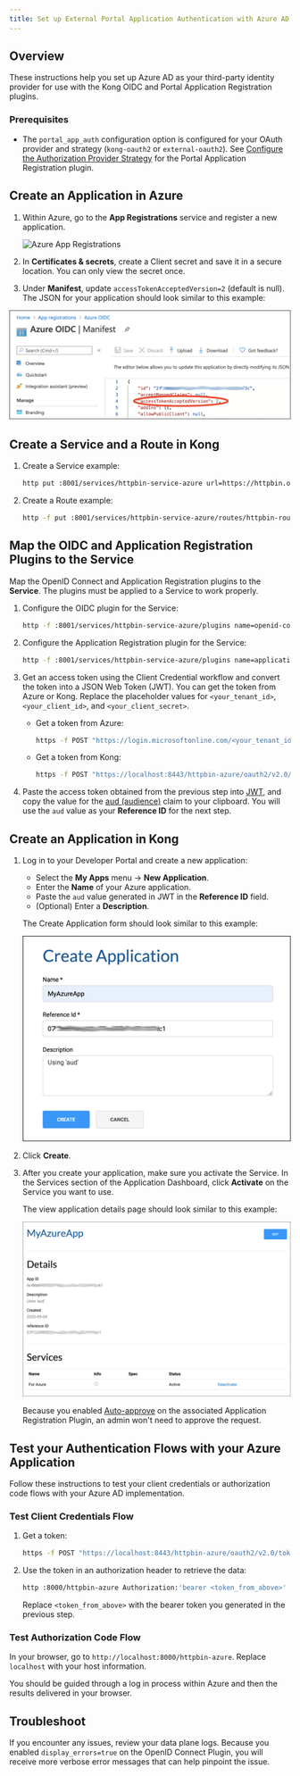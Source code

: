 ```yaml
---
title: Set up External Portal Application Authentication with Azure AD and OIDC
---
```


## Overview

These instructions help you set up Azure AD as your third-party identity provider
for use with the Kong OIDC and Portal Application Registration plugins.

### Prerequisites

- The `portal_app_auth` configuration option is configured for your OAuth provider
  and strategy (`kong-oauth2` or `external-oauth2`). See
  [Configure the Authorization Provider Strategy](/enterprise/{{page.kong_version}}/developer-portal/administration/application-registration/#portal-app-auth) for the Portal Application Registration plugin.

## Create an Application in Azure

1. Within Azure, go to the **App Registrations** service and register a new application.

   ![Azure App Registrations](/assets/images/docs/dev-portal/ms-azure-pp-reg.png)

1. In **Certificates & secrets**, create a Client secret and save it in a
   secure location. You can only view the secret once.

1. Under **Manifest**, update `accessTokenAcceptedVersion=2` (default is null).
   The JSON for your application should look similar to this example:

  ![Azure Manifest](/assets/images/docs/dev-portal/azure-manifest.png)

## Create a Service and a Route in Kong

1. Create a Service example:

   ```bash
   http put :8001/services/httpbin-service-azure url=https://httpbin.org/anything
   ```
1. Create a Route example:

   ```bash
   http -f put :8001/services/httpbin-service-azure/routes/httpbin-route-azure paths=/httpbin-azure
   ```

## Map the OIDC and Application Registration Plugins to the Service

Map the OpenID Connect and Application Registration plugins to the **Service**.
The plugins must be applied to a Service to work properly.

1. Configure the OIDC plugin for the Service:

   ```bash
   http -f :8001/services/httpbin-service-azure/plugins name=openid-connect config.issuer=https://login.microsoftonline.com/<your_tenant_id>/v2.0 config.display_errors=true config.client_id=<your_client_id> config.client_secret="<your_client_secret>" config.consumer_claim=aud config.scopes=openid config.scopes=<your_client_id>/.default
   ```

1. Configure the Application Registration plugin for the Service:

   ```bash
   http -f :8001/services/httpbin-service-azure/plugins name=application-registration config.auto_approve=true config.display_name="For Azure" config.description="Uses consumer claim with various values (sub, aud, etc.) as registration id to support different flows and use cases." config.show_issuer=true
   ```

1. Get an access token using the Client Credential workflow and convert the token
   into a JSON Web Token (JWT). You can get the token from Azure or Kong. Replace
   the placeholder values for `<your_tenant_id>`, `<your_client_id>`, and `<your_client_secret>`.

   - Get a token from Azure:

     ```bash
     https -f POST "https://login.microsoftonline.com/<your_tenant_id>/oauth2/v2.0/token" scope=<your_client_id>/.default grant_type=client_credentials -a <your_client_id>:<your_client_secret>
     ```   

   - Get a token from Kong:

     ```bash
     https -f POST "https://localhost:8443/httpbin-azure/oauth2/v2.0/token" grant_type=client_credentials -a <your_client_id>:<your_client_secret> --verify NO
     ```

1. Paste the access token obtained from the previous step into
   [JWT](https://jwt.io), and copy the value for the
   [aud (audience)](https://tools.ietf.org/html/rfc7519#section-4.1.3) claim to
   your clipboard. You will use the `aud` value as your **Reference ID** for the next step.

## Create an Application in Kong

1. Log in to your Developer Portal and create a new application:
   - Select the **My Apps** menu -> **New Application**.
   - Enter the **Name** of your Azure application.
   - Paste the `aud` value generated in JWT in the **Reference ID** field.
   - (Optional) Enter a **Description**.

   The Create Application form should look similar to this example:

   ![Create Azure Application](/assets/images/docs/dev-portal/azure-app.png)

2. Click **Create**.

3. After you create your application, make sure you activate the Service. In the
   Services section of the Application Dashboard, click **Activate** on the Service
   you want to use.

   The view application details page should look similar to this example:

   ![Azure Example Application](/assets/images/docs/dev-portal/azure-app-details.png)

   Because you enabled
   [Auto-approve](/enterprise/{{page.kong_version}}/developer-portal/administration/application-registration/enable-application-registration##aa)
   on the associated Application Registration Plugin, an admin won't need to
   approve the request.

## Test your Authentication Flows with your Azure Application

Follow these instructions to test your client credentials or authorization code
flows with your Azure AD implementation.

### Test Client Credentials Flow

1. Get a token:

   ```bash
   https -f POST "https://localhost:8443/httpbin-azure/oauth2/v2.0/token" grant_type=client_credentials -a <your_client_id>:<your_client_secret> --verify NO
   ```

2. Use the token in an authorization header to retrieve the data:

   ```bash
   http :8000/httpbin-azure Authorization:'bearer <token_from_above>'
   ```

   Replace `<token_from_above>` with the bearer token you generated in the previous step.

### Test Authorization Code Flow

In your browser, go to `http://localhost:8000/httpbin-azure`. Replace `localhost`
with your host information.

You should be guided through a log in process within Azure and then the results
delivered in your browser.

## Troubleshoot

If you encounter any issues, review your data plane logs. Because you
enabled `display_errors=true` on the OpenID Connect Plugin, you will receive
more verbose error messages that can help pinpoint the issue.
